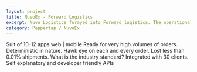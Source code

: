 ```yaml
---
layout: project
title: NuvoEx - Forward Logistics
excerpt: Nuvo Logistics forayed into Forward logistics. The operational processes and the corresponding conceptualisation of technical system.
category: Peppertap / NuvoEx
---
```

Suit of 10-12 apps web | mobile
Ready for very high volumes of orders.
Deterministic in nature.
Hawk eye on each and every order.
Lost less than 0.01% shipments. What is the industry standard?
Integrated with 30 clients.
Self explanatory and developer friendly APIs